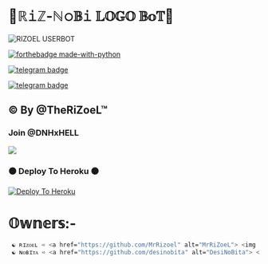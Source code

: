 # 🖤ℝ𝚒ℤ-ℕ𝚘𝔹𝚒 𝕃𝕆𝔾𝕆 𝔹𝕠𝕋🖤

<img src="https://telegra.ph/file/00e1147e4cd2b1530e65f.jpgg" alt="RIZOEL USERBOT">


[![forthebadge made-with-python](http://ForTheBadge.com/images/badges/made-with-python.svg)](https://www.python.org/)

[![telegram badge](https://img.shields.io/badge/TheRiZoeL-30302f?style=for-the-badge&logo=telegram)](https://t.me/TheRiZoeL)

[![telegram badge](https://img.shields.io/badge/DeSiNobiTa-30302f?style=for-the-badge&logo=telegram)](https://t.me/TheRiZoeL)

## © By @TheRiZoeL™

### Join @DNHxHELL  

<a href="https://t.me/DNHxHELL"><img src="https://img.shields.io/badge/Join-Telegram%20Group-blue.svg?logo=telegram"></a>



### ⚫ Deploy To Heroku ⚫

[![Deploy To Heroku](https://www.herokucdn.com/deploy/button.svg)](https://heroku.com/deploy?template=https://github.com/MrRizoel/Rizoeluserbotdeploy)

# 𝕆𝕨𝕟𝕖𝕣𝕤:-
```sh
 ☯︎ ʀɪᴢᴏᴇʟ ➪ <a href="https://github.com/MrRizoel" alt="MrRiZoeL"> <img src="https://img.shields.io/badge/MrRiZoeL-ffd343?logo=github" /></a>
 ☯︎ ɴᴏʙɪᴛᴀ ➪ <a href="https://github.com/desinobita" alt="DesiNoBita"> <img src="https://img.shields.io/badge/DesiNoBita-ffd343?logo=github" /></a>
```
